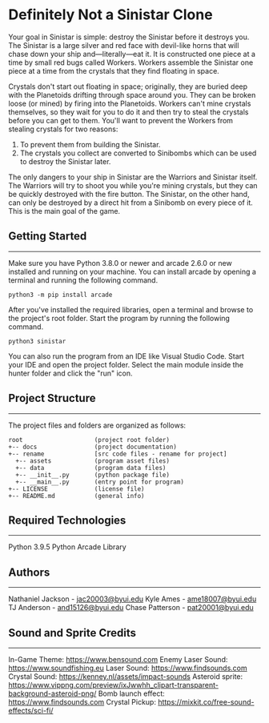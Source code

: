 # Definitely Not a Sinistar Clone

Your goal in Sinistar is simple: destroy the Sinistar before it destroys you. The Sinistar is a large silver and red face with devil-like horns that will chase down your ship and—literally—eat it. It is constructed one piece at a time by small red bugs called Workers. Workers assemble the Sinistar one piece at a time from the crystals that they find floating in space.

Crystals don't start out floating in space; originally, they are buried deep with the Planetoids drifting through space around you. They can be broken loose (or mined) by firing into the Planetoids. Workers can't mine crystals themselves, so they wait for you to do it and then try to steal the crystals before you can get to them. You'll want to prevent the Workers from stealing crystals for two reasons:

1. To prevent them from building the Sinistar.
2. The crystals you collect are converted to Sinibombs
   which can be used to destroy the Sinistar later.

The only dangers to your ship in Sinistar are the Warriors and Sinistar itself. The Warriors will try to shoot you while you're mining crystals, but they can be quickly destroyed with the fire button. The Sinistar, on the other hand, can only be destroyed by a direct hit from a Sinibomb on every piece of it. This is the main goal of the game.

## Getting Started

---

Make sure you have Python 3.8.0 or newer and arcade 2.6.0 or new installed
and running on your machine. You can install arcade by opening a terminal
and running the following command.

```
python3 -m pip install arcade
```

After you've installed the required libraries, open a terminal and browse to the
project's root folder. Start the program by running the following command.

```
python3 sinistar
```

You can also run the program from an IDE like Visual Studio Code. Start your IDE
and open the project folder. Select the main module inside the hunter folder and
click the "run" icon.

## Project Structure

---

The project files and folders are organized as follows:

```
root                    (project root folder)
+-- docs                (project documentation)
+-- rename              [src code files - rename for project]
  +-- assets            (program asset files)
  +-- data              (program data files)
  +-- __init__.py       (python package file)
  +-- __main__.py       (entry point for program)
+-- LICENSE             (license file)
+-- README.md           (general info)
```

## Required Technologies

---

Python 3.9.5
Python Arcade Library

## Authors

---

Nathaniel Jackson - jac20003@byui.edu
Kyle Ames - ame18007@byui.edu
TJ Anderson - and15126@byui.edu
Chase Patterson - pat20001@byui.edu

## Sound and Sprite Credits

---

In-Game Theme: https://www.bensound.com
Enemy Laser Sound: https://www.soundfishing.eu
Laser Sound: https://www.findsounds.com
Crystal Sound: https://kenney.nl/assets/impact-sounds
Asteroid sprite: https://www.vippng.com/preview/ixJwwhh_clipart-transparent-background-asteroid-png/
Bomb launch effect: https://www.findsounds.com
Crystal Pickup: https://mixkit.co/free-sound-effects/sci-fi/